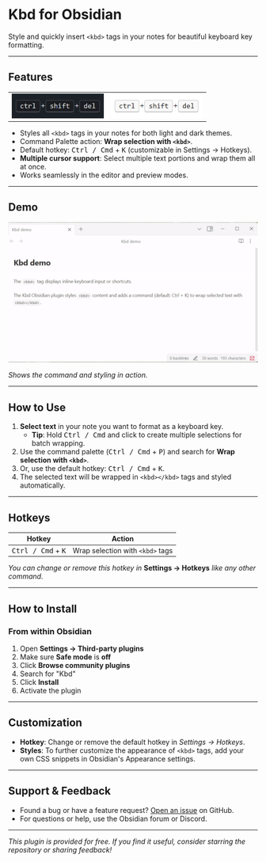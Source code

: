 # Kbd for Obsidian

Style and quickly insert `<kbd>` tags in your notes for beautiful keyboard key formatting.

---

## Features
<div style="text-align: center;"><table><tr><td><img src="resources/screenshots/dark-theme.png" alt="dark-theme" height="50"/></td><td><img src="resources/screenshots/light-theme.png" alt="light-theme" height="50"/></td></tr></table></div>

- Styles all `<kbd>` tags in your notes for both light and dark themes.
- Command Palette action: **Wrap selection with `<kbd>`**.
- Default hotkey: <kbd>Ctrl / Cmd</kbd> + <kbd>K</kbd> (customizable in Settings → Hotkeys).
- **Multiple cursor support**: Select multiple text portions and wrap them all at once.
- Works seamlessly in the editor and preview modes.

---

## Demo

![demo](resources/recordings/demo.gif)

*Shows the command and styling in action.*

---

## How to Use

1. **Select text** in your note you want to format as a keyboard key.
   - **Tip**: Hold <kbd>Ctrl / Cmd</kbd> and click to create multiple selections for batch wrapping.
2. Use the command palette (<kbd>Ctrl / Cmd</kbd> + <kbd>P</kbd>) and search for **Wrap selection with `<kbd>`**.
3. Or, use the default hotkey: <kbd>Ctrl / Cmd</kbd> + <kbd>K</kbd>.
4. The selected text will be wrapped in `<kbd></kbd>` tags and styled automatically.

---

## Hotkeys

| Hotkey                               | Action                                 |
|--------------------------------------|----------------------------------------|
| <kbd>Ctrl / Cmd</kbd> + <kbd>K</kbd> | Wrap selection with `<kbd>` tags       |

*You can change or remove this hotkey in* **Settings → Hotkeys** *like any other command.*

---

## How to Install

### From within Obsidian

1. Open **Settings → Third-party plugins**
2. Make sure **Safe mode** is **off**
3. Click **Browse community plugins**
4. Search for "Kbd"
5. Click **Install**
6. Activate the plugin

---

## Customization

- **Hotkey**: Change or remove the default hotkey in *Settings → Hotkeys*.
- **Styles**: To further customize the appearance of `<kbd>` tags, add your own CSS snippets in Obsidian's Appearance settings.

---

## Support & Feedback

- Found a bug or have a feature request? [Open an issue](https://github.com/keithwalsh/obsidian-kbd/issues) on GitHub.
- For questions or help, use the Obsidian forum or Discord.

---

*This plugin is provided for free. If you find it useful, consider starring the repository or sharing feedback!*
